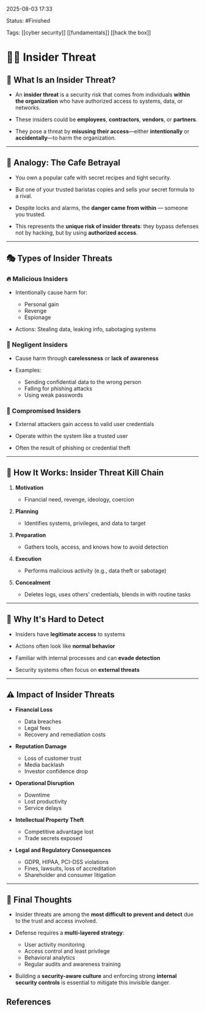 2025-08-03 17:33

Status: #Finished 

Tags: [[cyber security]] [[fundamentals]] [[hack the box]] 


# 🕵️‍♂️ Insider Threat


## 📌 What Is an Insider Threat?

- An **insider threat** is a security risk that comes from individuals **within the organization** who have authorized access to systems, data, or networks.

- These insiders could be **employees**, **contractors**, **vendors**, or **partners**.

- They pose a threat by **misusing their access**—either **intentionally** or **accidentally**—to harm the organization.

---

## 🧃 Analogy: The Cafe Betrayal

- You own a popular cafe with secret recipes and tight security.

- But one of your trusted baristas copies and sells your secret formula to a rival.

- Despite locks and alarms, the **danger came from within** — someone you trusted.

- This represents the **unique risk of insider threats**: they bypass defenses not by hacking, but by using **authorized access**.

---

## 🎭 Types of Insider Threats

### 🔥 Malicious Insiders

- Intentionally cause harm for:
  - Personal gain
  - Revenge
  - Espionage

- Actions: Stealing data, leaking info, sabotaging systems

### 🧻 Negligent Insiders

- Cause harm through **carelessness** or **lack of awareness**

- Examples:
  - Sending confidential data to the wrong person
  - Falling for phishing attacks
  - Using weak passwords

### 👤 Compromised Insiders

- External attackers gain access to valid user credentials

- Operate within the system like a trusted user

- Often the result of phishing or credential theft

---

## 🧪 How It Works: Insider Threat Kill Chain

1. **Motivation**  
   - Financial need, revenge, ideology, coercion

2. **Planning**  
   - Identifies systems, privileges, and data to target

3. **Preparation**  
   - Gathers tools, access, and knows how to avoid detection

4. **Execution**  
   - Performs malicious activity (e.g., data theft or sabotage)

5. **Concealment**  
   - Deletes logs, uses others’ credentials, blends in with routine tasks

---

## 🎯 Why It's Hard to Detect

- Insiders have **legitimate access** to systems

- Actions often look like **normal behavior**

- Familiar with internal processes and can **evade detection**

- Security systems often focus on **external threats**

---

## ⚠️ Impact of Insider Threats

- **Financial Loss**
  - Data breaches
  - Legal fees
  - Recovery and remediation costs

- **Reputation Damage**
  - Loss of customer trust
  - Media backlash
  - Investor confidence drop

- **Operational Disruption**
  - Downtime
  - Lost productivity
  - Service delays

- **Intellectual Property Theft**
  - Competitive advantage lost
  - Trade secrets exposed

- **Legal and Regulatory Consequences**
  - GDPR, HIPAA, PCI-DSS violations
  - Fines, lawsuits, loss of accreditation
  - Shareholder and consumer litigation

---

## 🧠 Final Thoughts

- Insider threats are among the **most difficult to prevent and detect** due to the trust and access involved.

- Defense requires a **multi-layered strategy**:
  - User activity monitoring
  - Access control and least privilege
  - Behavioral analytics
  - Regular audits and awareness training

- Building a **security-aware culture** and enforcing strong **internal security controls** is essential to mitigate this invisible danger.



## References



